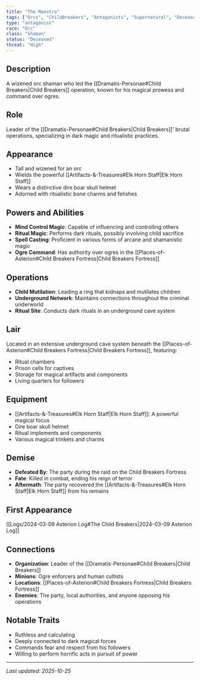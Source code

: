 ```yaml
---
title: "The Maestro"
tags: ["Orcs", "ChildBreakers", "Antagonists", "Supernatural", "Deceased"]
type: "antagonist"
race: "Orc"
class: "Shaman"
status: "Deceased"
threat: "High"
---
```


## Description
A wizened orc shaman who led the [[Dramatis-Personae#Child Breakers|Child Breakers]] operation, known for his magical prowess and command over ogres.

## Role
Leader of the [[Dramatis-Personae#Child Breakers|Child Breakers]]' brutal operations, specializing in dark magic and ritualistic practices.

## Appearance
- Tall and wizened for an orc
- Wields the powerful [[Artifacts-&-Treasures#Elk Horn Staff|Elk Horn Staff]]
- Wears a distinctive dire boar skull helmet
- Adorned with ritualistic bone charms and fetishes

## Powers and Abilities
- **Mind Control Magic**: Capable of influencing and controlling others
- **Ritual Magic**: Performs dark rituals, possibly involving child sacrifice
- **Spell Casting**: Proficient in various forms of arcane and shamanistic magic
- **Ogre Command**: Has authority over ogres in the [[Places-of-Asterion#Child Breakers Fortress|Child Breakers Fortress]]

## Operations
- **Child Mutilation**: Leading a ring that kidnaps and mutilates children
- **Underground Network**: Maintains connections throughout the criminal underworld
- **Ritual Site**: Conducts dark rituals in an underground cave system

## Lair
Located in an extensive underground cave system beneath the [[Places-of-Asterion#Child Breakers Fortress|Child Breakers Fortress]], featuring:
- Ritual chambers
- Prison cells for captives
- Storage for magical artifacts and components
- Living quarters for followers

## Equipment
- [[Artifacts-&-Treasures#Elk Horn Staff|Elk Horn Staff]]: A powerful magical focus
- Dire boar skull helmet
- Ritual implements and components
- Various magical trinkets and charms

## Demise
- **Defeated By**: The party during the raid on the Child Breakers Fortress
- **Fate**: Killed in combat, ending his reign of terror
- **Aftermath**: The party recovered the [[Artifacts-&-Treasures#Elk Horn Staff|Elk Horn Staff]] from his remains

## First Appearance
[[Logs/2024-03-09 Asterion Log#The Child Breakers|2024-03-09 Asterion Log]]

## Connections
- **Organization**: Leader of the [[Dramatis-Personae#Child Breakers|Child Breakers]]
- **Minions**: Ogre enforcers and human cultists
- **Locations**: [[Places-of-Asterion#Child Breakers Fortress|Child Breakers Fortress]]
- **Enemies**: The party, local authorities, and anyone opposing his operations

## Notable Traits
- Ruthless and calculating
- Deeply connected to dark magical forces
- Commands fear and respect from his followers
- Willing to perform horrific acts in pursuit of power

---

*Last updated: 2025-10-25*
